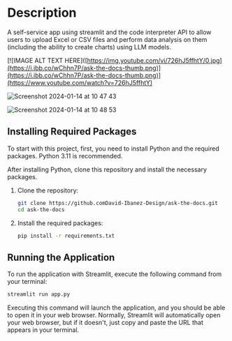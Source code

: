 
# Description

A self-service app using streamlit and the code interpreter API to allow users to upload Excel or CSV files and perform data analysis on them (including the ability to create charts) using LLM models.

[![IMAGE ALT TEXT HERE]([https://img.youtube.com/vi/726hJ5ffhtY/0.jpg](https://i.ibb.co/wChhn7P/ask-the-docs-thumb.png)](https://i.ibb.co/wChhn7P/ask-the-docs-thumb.png)](https://www.youtube.com/watch?v=726hJ5ffhtY)

![Screenshot 2024-01-14 at 10 47 43](https://github.com/David-Ibanez-Design/ask-the-docs/assets/14106170/7081e30d-5164-42f1-843d-52ddd4e647e1)

![Screenshot 2024-01-14 at 10 48 53](https://github.com/David-Ibanez-Design/ask-the-docs/assets/14106170/9ad9746d-f690-43ca-9dd3-cb75ee53a72e)


## Installing Required Packages

To start with this project, first, you need to install Python and the required packages. Python 3.11 is recommended.

After installing Python, clone this repository and install the necessary packages.

1. Clone the repository:

    ```bash
    git clone https://github.comDavid-Ibanez-Design/ask-the-docs.git
    cd ask-the-docs
    ```

2. Install the required packages:

    ```bash
    pip install -r requirements.txt
    ```

## Running the Application

To run the application with Streamlit, execute the following command from your terminal:

```bash
streamlit run app.py
```
Executing this command will launch the application, and you should be able to open it in your web browser. Normally,
Streamlit will automatically open your web browser, but if it doesn't, just copy and paste the URL that appears in your
terminal.







